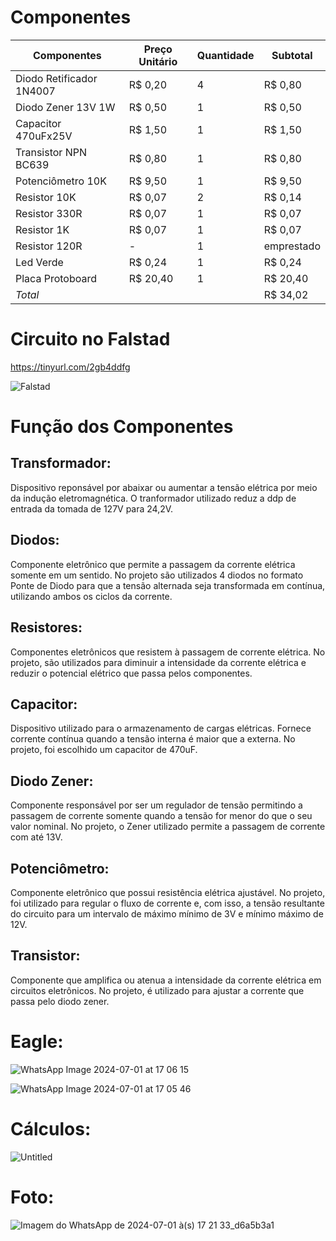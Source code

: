 # Componentes

| Componentes  | Preço Unitário |  Quantidade  |  Subtotal  |
| ------------- | ------------- | ------------  | --------- |
| Diodo Retificador 1N4007  | R$ 0,20  |  4  | R$ 0,80 |
| Diodo Zener 13V 1W  | R$ 0,50  |  1  | R$ 0,50 |
| Capacitor 470uFx25V | R$ 1,50 | 1 | R$ 1,50 |
| Transistor NPN BC639 | R$ 0,80 | 1 | R$ 0,80 |
| Potenciômetro 10K | R$ 9,50 | 1 | R$ 9,50 |
| Resistor 10K |   R$ 0,07   |   2   |  R$ 0,14    |
| Resistor 330R |   R$ 0,07    |   1 | R$ 0,07  |
| Resistor 1K  |   R$ 0,07   |  1  | R$ 0,07  |
| Resistor 120R  |  -  | 1 | emprestado |
| Led Verde |  R$ 0,24 | 1 | R$ 0,24 |
| Placa Protoboard | R$ 20,40 | 1 | R$ 20,40 |
| _Total_ |    |    | R$ 34,02  |


# Circuito no Falstad

https://tinyurl.com/2gb4ddfg 

![Falstad](https://github.com/LauraPaziniMedeiros/Fonte-de-Tensao-Ajustavel/assets/162364634/f766a62b-08fb-4dc0-aa05-02362705db9e)

# Função dos Componentes

## Transformador: 
Dispositivo reponsável por abaixar ou aumentar a tensão elétrica por meio da indução eletromagnética. O tranformador utilizado reduz a ddp de entrada da tomada de 127V para 24,2V.

## Diodos: 
Componente eletrônico que permite a passagem da corrente elétrica somente em um sentido. No projeto são utilizados 4 diodos no formato Ponte de Diodo para que a tensão alternada seja transformada em contínua, utilizando ambos os ciclos da corrente.

## Resistores:
Componentes eletrônicos que resistem à passagem de corrente elétrica. No projeto, são utilizados para diminuir a intensidade da corrente elétrica e reduzir o potencial elétrico que passa pelos componentes.

## Capacitor: 
Dispositivo utilizado para o armazenamento de cargas elétricas. Fornece corrente contínua quando a tensão interna é maior que a externa. No projeto, foi escolhido um capacitor de 470uF.

## Diodo Zener: 
Componente responsável por ser um regulador de tensão permitindo a passagem de corrente somente quando a tensão for menor do que o seu valor nominal. No projeto, o Zener utilizado permite a passagem de corrente com até 13V.

## Potenciômetro: 
Componente eletrônico que possui resistência elétrica ajustável. No projeto, foi utilizado para regular o fluxo de corrente e, com isso, a tensão resultante do circuito para um intervalo de máximo mínimo de 3V e mínimo máximo de 12V.

## Transistor: 
Componente que amplifica ou atenua a intensidade da corrente elétrica em circuitos eletrônicos. No projeto, é utilizado para ajustar a corrente que passa pelo diodo zener.

# Eagle:

![WhatsApp Image 2024-07-01 at 17 06 15](https://github.com/LauraPaziniMedeiros/Fonte-de-Tensao-Ajustavel/assets/162364634/d8ef2b36-68de-4762-9201-63b63e004ed4)

![WhatsApp Image 2024-07-01 at 17 05 46](https://github.com/LauraPaziniMedeiros/Fonte-de-Tensao-Ajustavel/assets/162364634/76f35a3e-590e-45fa-9c3e-5d5d9e9f00c5)

# Cálculos:

![Untitled](https://github.com/LauraPaziniMedeiros/Fonte-de-Tensao-Ajustavel/assets/162479440/0ee55614-bdfe-44d7-9034-3070705c81bf)


# Foto:

![Imagem do WhatsApp de 2024-07-01 à(s) 17 21 33_d6a5b3a1](https://github.com/LauraPaziniMedeiros/Fonte-de-Tensao-Ajustavel/assets/162364634/99a97c56-35d4-460a-83e2-f3568279919f)







